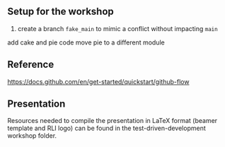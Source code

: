 


## Setup for the workshop

1. create a branch `fake_main` to mimic a conflict without impacting `main`

add cake and pie code
move pie to a different module


## Reference
https://docs.github.com/en/get-started/quickstart/github-flow

## Presentation
Resources needed to compile the presentation in LaTeX format (beamer template and RLI logo) can be found in the test-driven-development workshop folder.  